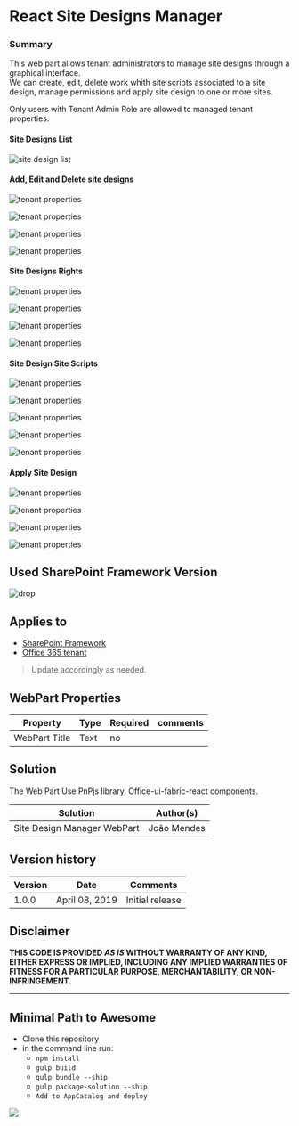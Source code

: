 # React Site Designs Manager 

### Summary
This web part allows tenant administrators to manage site designs through a graphical interface.  
We can create, edit, delete work whith site scripts associated to a site design, manage permissions and apply site design to one or more sites.

Only users with Tenant Admin Role are allowed to managed tenant properties. 

####  Site Designs List
![site design list](/assets/screen1.jpg)

#### Add, Edit and Delete site designs
![tenant properties](/assets/screen2.jpg)

![tenant properties](/assets/screen3.jpg)

![tenant properties](/assets/screen3.1.jpg)

![tenant properties](/assets/screen4.jpg)

#### Site Designs Rights
![tenant properties](/assets/screen5.jpg)

![tenant properties](/assets/screen6.jpg)

![tenant properties](/assets/screen7.jpg)

![tenant properties](/assets/screen8.jpg)

#### Site Design Site Scripts
![tenant properties](/assets/screen9.jpg)

![tenant properties](/assets/screen10.jpg)

![tenant properties](/assets/screen11.jpg)

![tenant properties](/assets/screen12.jpg)

![tenant properties](/assets/screen13.jpg)


#### Apply Site Design
![tenant properties](/assets/screen14.jpg)

![tenant properties](/assets/screen15.jpg)

![tenant properties](/assets/screen16.jpg)

![tenant properties](/assets/screen17.jpg)

 



## Used SharePoint Framework Version 
![drop](https://img.shields.io/badge/version-GA-green.svg)

## Applies to

* [SharePoint Framework](https:/dev.office.com/sharepoint)
* [Office 365 tenant](https://dev.office.com/sharepoint/docs/spfx/set-up-your-development-environment)

> Update accordingly as needed.

## WebPart Properties
 
Property |Type|Required| comments
--------------------|----|--------|----------
WebPart Title| Text| no|
 

## Solution
The Web Part Use PnPjs library, Office-ui-fabric-react components.

Solution|Author(s)
--------|---------
Site Design Manager WebPart|João Mendes

## Version history

Version|Date|Comments
-------|----|--------
1.0.0|April 08, 2019|Initial release

## Disclaimer
**THIS CODE IS PROVIDED *AS IS* WITHOUT WARRANTY OF ANY KIND, EITHER EXPRESS OR IMPLIED, INCLUDING ANY IMPLIED WARRANTIES OF FITNESS FOR A PARTICULAR PURPOSE, MERCHANTABILITY, OR NON-INFRINGEMENT.**

---

## Minimal Path to Awesome

- Clone this repository
- in the command line run:
  - `npm install`
  - `gulp build`
  - `gulp bundle --ship`
  - `gulp package-solution --ship`
  - `Add to AppCatalog and deploy`




<img src="https://telemetry.sharepointpnp.com/sp-dev-fx-webparts/samples/readme-template" />
